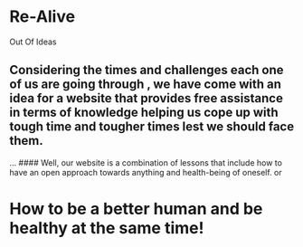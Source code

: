 # Re-Alive
Out Of Ideas 


## Considering the times and challenges each one of us are going through , we have come with an idea for a website that provides free assistance in terms of knowledge helping us cope up with tough time and tougher times lest we should face them.  

... #### Well, our website is a combination of lessons that include how to have an open approach towards anything and health-being of oneself.
or
# **How to be a better human and be healthy at the same time!**
